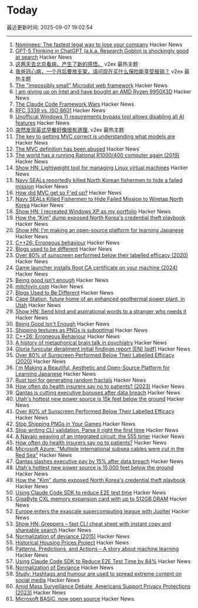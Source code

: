 # Today

最近更新时间: 2025-09-07 19:02:54

--- 
1. [Nominees: The fastest legal way to lose your company](https://johnnydoe.is/threads/nominees-the-fastest-legal-way-to-lose-your-company.42278/) Hacker News
2. [GPT-5 Thinking in ChatGPT (a.k.a. Research Goblin) is shockingly good at search](https://simonw.substack.com/p/gpt-5-thinking-in-chatgpt-aka-research) Hacker News
3. [这两天去北京看病，产生了新的感悟。](https://www.v2ex.com/t/1157582) v2ex 最热主题
4. [我爸冠心病，一个月后要放支架，请问现在买什么保险能享受报销？](https://www.v2ex.com/t/1157560) v2ex 最热主题
5. [The "impossibly small" Microdot web framework](https://lwn.net/Articles/1034121/) Hacker News
6. [I am giving up on Intel and have bought an AMD Ryzen 9950X3D](https://michael.stapelberg.ch/posts/2025-09-07-bye-intel-hi-amd-9950x3d/) Hacker News
7. [The Claude Code Framework Wars](https://shmck.substack.com/p/claude-code-framework-wars) Hacker News
8. [RFC 3339 vs. ISO 8601](https://ijmacd.github.io/rfc3339-iso8601/) Hacker News
9. [Unofficial Windows 11 requirements bypass tool allows disabling all AI features](https://www.neowin.net/news/unofficial-windows-11-requirements-bypass-tool-now-allows-you-to-disable-all-ai-features/) Hacker News
10. [突然发现英式早餐好像很有道理.](https://www.v2ex.com/t/1157549) v2ex 最热主题
11. [The key to getting MVC correct is understanding what models are](https://stlab.cc/tips/about-mvc.html) Hacker News
12. [The MVC definition has been abused](https://stlab.cc/tips/about-mvc.html) Hacker News
13. [The world has a running Rational R1000/400 computer again (2019)](https://datamuseum.dk/wiki/Rational/R1000s400/Logbook/2019#2019-10-28) Hacker News
14. [Show HN: Lightweight tool for managing Linux virtual machines](https://github.com/ccheshirecat/flint) Hacker News
15. [Navy SEALs reportedly killed North Korean fishermen to hide a failed mission](https://www.nytimes.com/2025/09/05/us/navy-seal-north-korea-trump-2019.html) Hacker News
16. [How did MVC get so F'ed up?](https://stlab.cc/tips/about-mvc.html) Hacker News
17. [Navy SEALs Killed Fishermen to Hide Failed Mission to Wiretap North Korea](https://reason.com/2025/09/05/navy-seals-reportedly-killed-north-korean-fishermen-and-mutilated-their-bodies-to-hide-a-failed-mission/) Hacker News
18. [Show HN: I recreated Windows XP as my portfolio](https://mitchivin.com/) Hacker News
19. [How the “Kim” dump exposed North Korea's credential theft playbook](https://dti.domaintools.com/inside-the-kimsuky-leak-how-the-kim-dump-exposed-north-koreas-credential-theft-playbook/) Hacker News
20. [Show HN: I'm making an open-source platform for learning Japanese](https://kanadojo.com) Hacker News
21. [C++26: Erroneous behaviour](https://www.sandordargo.com/blog/2025/02/05/cpp26-erroneous-behaviour) Hacker News
22. [Blogs used to be different](https://jetgirl.art/blogs-used-to-be-very-different/) Hacker News
23. [Over 80% of sunscreen performed below their labelled efficacy (2020)](https://www.consumer.org.hk/en/press-release/528-sunscreen-test) Hacker News
24. [Game launcher installs Root CA certificate on your machine (2024)](https://github.com/SoapboxRaceWorld/GameLauncher_NFSW/issues/276) Hacker News
25. [Being good isn't enough](https://joshs.bearblog.dev/being-good-isnt-enough/) Hacker News
26. [mitchivin.com](https://mitchivin.com/) Hacker News
27. [Blogs Used to Be Different](https://jetgirl.art/blogs-used-to-be-very-different/) Hacker News
28. [Cape Station, future home of an enhanced geothermal power plant, in Utah](https://www.gatesnotes.com/utahs-hottest-new-power-source-is-below-the-ground) Hacker News
29. [Show HN: Send kind and aspirational words to a stranger who needs it](https://kindnesssender.com/) Hacker News
30. [Being Good Isn't Enough](https://joshs.bearblog.dev/being-good-isnt-enough/) Hacker News
31. [Shipping textures as PNGs is suboptimal](https://gamesbymason.com/blog/2025/stop-shipping-pngs/) Hacker News
32. [C++26: Erroneous Behaviour](https://www.sandordargo.com/blog/2025/02/05/cpp26-erroneous-behaviour) Hacker News
33. [A history of metaphorical brain talk in psychiatry](https://www.nature.com/articles/s41380-025-03053-6) Hacker News
34. [Gloria funicular derailment initial findings report (EN) [pdf]](https://www.gpiaaf.gov.pt/upload/processos/d054239.pdf) Hacker News
35. [Over 80% of Sunscreen Performed Below Their Labelled Efficacy (2020)](https://www.consumer.org.hk/en/press-release/528-sunscreen-test) Hacker News
36. [I'm Making a Beautiful, Aesthetic and Open-Source Platform for Learning Japanese](https://kanadojo.com) Hacker News
37. [Rust tool for generating random fractals](https://github.com/benjaminrall/chaos-game) Hacker News
38. [How often do health insurers say no to patients? (2023)](https://www.propublica.org/article/how-often-do-health-insurers-deny-patients-claims) Hacker News
39. [Qantas is cutting executive bonuses after data breach](https://www.flightglobal.com/airlines/qantas-slashes-executive-pay-by-15-after-data-breach/164398.article) Hacker News
40. [Utah's hottest new power source is 15k feet below the ground](https://www.gatesnotes.com/utahs-hottest-new-power-source-is-below-the-ground) Hacker News
41. [Over 80% of Sunscreen Performed Below Their Labelled Efficacy](https://www.consumer.org.hk/en/press-release/528-sunscreen-test) Hacker News
42. [Stop Shipping PNGs in Your Games](https://gamesbymason.com/blog/2025/stop-shipping-pngs/) Hacker News
43. [Stop writing CLI validation. Parse it right the first time](https://hackers.pub/@hongminhee/2025/stop-writing-cli-validation-parse-it-right-the-first-time) Hacker News
44. [A Navajo weaving of an integrated circuit: the 555 timer](https://www.righto.com/2025/09/marilou-schultz-navajo-555-weaving.html) Hacker News
45. [How often do health insurers say no to patients?](https://www.propublica.org/article/how-often-do-health-insurers-deny-patients-claims) Hacker News
46. [Microsoft Azure: "Multiple international subsea cables were cut in the Red Sea"](https://azure.status.microsoft/en-gb/status) Hacker News
47. [Qantas slashes executive pay by 15% after data breach](https://www.flightglobal.com/airlines/qantas-slashes-executive-pay-by-15-after-data-breach/164398.article) Hacker News
48. [Utah's hottest new power source is 15,000 feet below the ground](https://www.gatesnotes.com/utahs-hottest-new-power-source-is-below-the-ground) Hacker News
49. [How the "Kim" dump exposed North Korea's credential theft playbook](https://dti.domaintools.com/inside-the-kimsuky-leak-how-the-kim-dump-exposed-north-koreas-credential-theft-playbook/) Hacker News
50. [Using Claude Code SDK to reduce E2E test time](https://jampauchoa.substack.com/p/best-of-both-worlds-using-claude) Hacker News
51. [GigaByte CXL memory expansion card with up to 512GB DRAM](https://www.gigabyte.com/PC-Accessory/AI-TOP-CXL-R5X4) Hacker News
52. [Europe enters the exascale supercomputing league with Jupiter](https://ec.europa.eu/commission/presscorner/detail/en/ip_25_2029) Hacker News
53. [Show HN: Greppers – fast CLI cheat sheet with instant copy and shareable search](https://www.greppers.com/) Hacker News
54. [Normalization of deviance (2015)](https://danluu.com/wat/) Hacker News
55. [Historical Housing Prices Project](https://www.philadelphiafed.org/surveys-and-data/regional-economic-analysis/historical-housing-prices) Hacker News
56. [Patterns, Predictions, and Actions – A story about machine learning](https://mlstory.org/) Hacker News
57. [Using Claude Code SDK to Reduce E2E Test Time by 84%](https://jampauchoa.substack.com/p/best-of-both-worlds-using-claude) Hacker News
58. [Normalization of Deviance](https://danluu.com/wat/) Hacker News
59. [Study: Hashtags and humour are used to spread extreme content on social media](https://news.ku.dk/all_news/2025/09/hashtags-and-humour-are-used-to-spread-extreme-content-on-social-media/) Hacker News
60. [Amid Mass Surveillance Debate, Americans Support Privacy Protections (2023)](https://demandprogresseducationfund.org/new-polling-as-mass-surveillance-debate-reaches-final-stages-in-congress-americans-demonstrate-overwhelming-support-for-increased-privacy-protections/) Hacker News
61. [Microsoft BASIC, now open source](https://www.pcworld.com/article/2898698/microsofts-first-ever-programming-language-was-just-open-sourced.html) Hacker News
